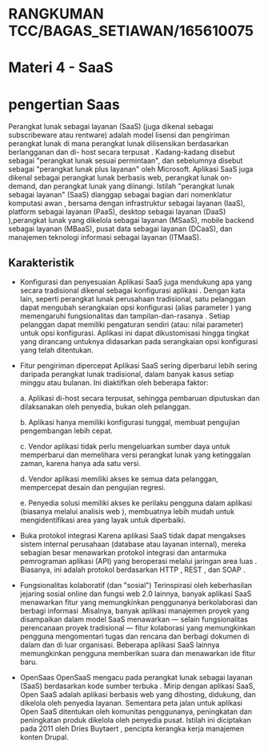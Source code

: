 # RANGKUMAN TCC/BAGAS_SETIAWAN/165610075

# Materi 4 - SaaS

# pengertian Saas

Perangkat lunak sebagai layanan (SaaS) (juga dikenal sebagai subscribeware atau rentware) adalah model lisensi dan pengiriman perangkat lunak di mana perangkat lunak dilisensikan berdasarkan berlangganan dan di- host secara terpusat . Kadang-kadang disebut sebagai "perangkat lunak sesuai permintaan", dan sebelumnya disebut sebagai "perangkat lunak plus layanan" oleh Microsoft. Aplikasi SaaS juga dikenal sebagai perangkat lunak berbasis web, perangkat lunak on-demand, dan perangkat lunak yang diinangi. Istilah "perangkat lunak sebagai layanan" (SaaS) dianggap sebagai bagian dari nomenklatur komputasi awan , bersama dengan infrastruktur sebagai layanan (IaaS), platform sebagai layanan (PaaS), desktop sebagai layanan (DaaS) ),perangkat lunak yang dikelola sebagai layanan (MSaaS), mobile backend sebagai layanan (MBaaS), pusat data sebagai layanan (DCaaS), dan manajemen teknologi informasi sebagai layanan (ITMaaS).

## Karakteristik

- Konfigurasi dan penyesuaian 
Aplikasi SaaS juga mendukung apa yang secara tradisional dikenal sebagai konfigurasi aplikasi . Dengan kata lain, seperti perangkat lunak perusahaan tradisional, satu pelanggan dapat mengubah serangkaian opsi konfigurasi (alias parameter ) yang memengaruhi fungsionalitas dan tampilan-dan-rasanya . Setiap pelanggan dapat memiliki pengaturan sendiri (atau: nilai parameter) untuk opsi konfigurasi. Aplikasi ini dapat dikustomisasi hingga tingkat yang dirancang untuknya didasarkan pada serangkaian opsi konfigurasi yang telah ditentukan.

- Fitur pengiriman dipercepat 
Aplikasi SaaS sering diperbarui lebih sering daripada perangkat lunak tradisional, dalam banyak kasus setiap minggu atau bulanan. Ini diaktifkan oleh beberapa faktor:

    a. Aplikasi di-host secara terpusat, sehingga pembaruan diputuskan dan dilaksanakan oleh penyedia, bukan oleh pelanggan.

    b. Aplikasi hanya memiliki konfigurasi tunggal, membuat pengujian pengembangan lebih cepat.

    c. Vendor aplikasi tidak perlu mengeluarkan sumber daya untuk memperbarui dan memelihara versi perangkat lunak yang ketinggalan zaman, karena hanya ada satu versi. 

    d. Vendor aplikasi memiliki akses ke semua data pelanggan, mempercepat desain dan pengujian regresi.

    e. Penyedia solusi memiliki akses ke perilaku pengguna dalam aplikasi (biasanya melalui analisis web ), membuatnya lebih mudah untuk mengidentifikasi area yang layak untuk diperbaiki.

- Buka protokol integrasi 
Karena aplikasi SaaS tidak dapat mengakses sistem internal perusahaan (database atau layanan internal), mereka sebagian besar menawarkan protokol integrasi dan antarmuka pemrograman aplikasi (API) yang beroperasi melalui jaringan area luas . Biasanya, ini adalah protokol berdasarkan HTTP , REST , dan SOAP .
- Fungsionalitas kolaboratif (dan "sosial") 
Terinspirasi oleh keberhasilan jejaring sosial online dan fungsi web 2.0 lainnya, banyak aplikasi SaaS menawarkan fitur yang memungkinkan penggunanya berkolaborasi dan berbagi informasi .Misalnya, banyak aplikasi manajemen proyek yang disampaikan dalam model SaaS menawarkan — selain fungsionalitas perencanaan proyek tradisional — fitur kolaborasi yang memungkinkan pengguna mengomentari tugas dan rencana dan berbagi dokumen di dalam dan di luar organisasi. Beberapa aplikasi SaaS lainnya memungkinkan pengguna memberikan suara dan menawarkan ide fitur baru.
- OpenSaas 
OpenSaaS mengacu pada perangkat lunak sebagai layanan (SaaS) berdasarkan kode sumber terbuka . Mirip dengan aplikasi SaaS, Open SaaS adalah aplikasi berbasis web yang dihosting, didukung, dan dikelola oleh penyedia layanan. Sementara peta jalan untuk aplikasi Open SaaS ditentukan oleh komunitas penggunanya, peningkatan dan peningkatan produk dikelola oleh penyedia pusat. Istilah ini diciptakan pada 2011 oleh Dries Buytaert , pencipta kerangka kerja manajemen konten Drupal.
